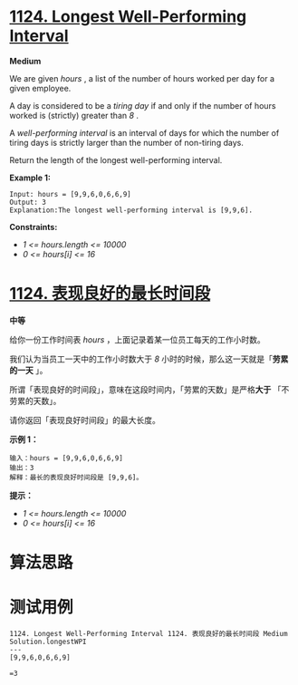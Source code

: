 # [1124. Longest Well-Performing Interval][enTitle]

**Medium**

We are given  *hours* , a list of the number of hours worked per day for a given employee.

A day is considered to be a  *tiring day*  if and only if the number of hours worked is (strictly) greater than  *8* .

A  *well-performing interval*  is an interval of days for which the number of tiring days is strictly larger than the number of non-tiring days.

Return the length of the longest well-performing interval.



**Example 1:** 

```
Input: hours = [9,9,6,0,6,6,9]
Output: 3
Explanation:The longest well-performing interval is [9,9,6].
```



**Constraints:** 

-  *1 <= hours.length <= 10000*  
-  *0 <= hours[i] <= 16* 


# [1124. 表现良好的最长时间段][cnTitle]

**中等**

给你一份工作时间表  *hours* ，上面记录着某一位员工每天的工作小时数。

我们认为当员工一天中的工作小时数大于  *8*  小时的时候，那么这一天就是「**劳累的一天** 」。

所谓「表现良好的时间段」，意味在这段时间内，「劳累的天数」是严格**大于** 「不劳累的天数」。

请你返回「表现良好时间段」的最大长度。



**示例 1：** 

```
输入：hours = [9,9,6,0,6,6,9]
输出：3
解释：最长的表现良好时间段是 [9,9,6]。
```



**提示：** 

-  *1 <= hours.length <= 10000*  
-  *0 <= hours[i] <= 16* 




# 算法思路

# 测试用例
```
1124. Longest Well-Performing Interval 1124. 表现良好的最长时间段 Medium
Solution.longestWPI
---
[9,9,6,0,6,6,9]

=3
```

[enTitle]: https://leetcode.com/problems/longest-well-performing-interval/
[cnTitle]: https://leetcode-cn.com/problems/longest-well-performing-interval/
